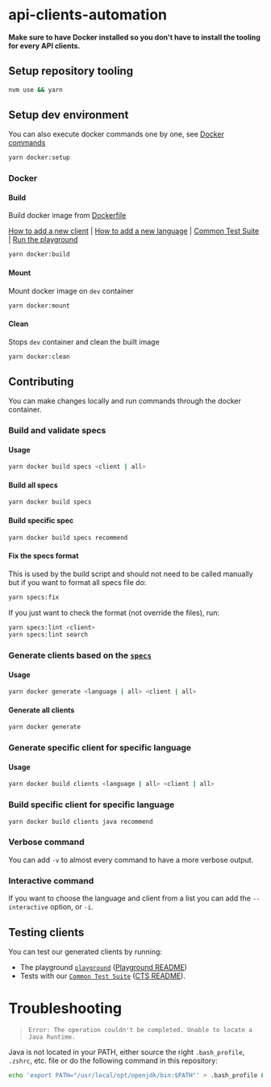 # api-clients-automation

**Make sure to have Docker installed so you don't have to install the tooling for every API clients.**

## Setup repository tooling

```bash
nvm use && yarn
```

## Setup dev environment

You can also execute docker commands one by one, see [Docker commands](#docker)

```bash
yarn docker:setup
```

### Docker

#### Build

Build docker image from [Dockerfile](./Dockerfile)

[How to add a new client](./docs/addNewClient.md) | [How to add a new language](./docs/addNewLanguage.md) | [Common Test Suite](./docs/CTS.md) | [Run the playground](./docs/playground.md)

```bash
yarn docker:build
```

#### Mount

Mount docker image on `dev` container

```bash
yarn docker:mount
```

#### Clean

Stops `dev` container and clean the built image

```bash
yarn docker:clean
```

## Contributing

You can make changes locally and run commands through the docker container.

### Build and validate specs

#### Usage

```bash
yarn docker build specs <client | all>
```

#### Build all specs

```bash
yarn docker build specs
```

#### Build specific spec

```bash
yarn docker build specs recommend
```

#### Fix the specs format

This is used by the build script and should not need to be called manually but if you want to format all specs file do:

```bash
yarn specs:fix
```

If you just want to check the format (not override the files), run:

```bash
yarn specs:lint <client>
yarn specs:lint search
```

### Generate clients based on the [`specs`](./specs/)

#### Usage

```bash
yarn docker generate <language | all> <client | all>
```

#### Generate all clients

```bash
yarn docker generate
```

### Generate specific client for specific language

#### Usage

```bash
yarn docker build clients <language | all> <client | all>
```

### Build specific client for specific language

```bash
yarn docker build clients java recommend
```

### Verbose command

You can add `-v` to almost every command to have a more verbose output.

### Interactive command

If you want to choose the language and client from a list you can add the `--interactive` option, or `-i`.

## Testing clients

You can test our generated clients by running:

- The playground [`playground`](./playground) ([Playground README](./docs/playground.md))
- Tests with our [`Common Test Suite`](./tests/) ([CTS README](./docs/CTS.md)).

# Troubleshooting

> `Error: The operation couldn't be completed. Unable to locate a Java Runtime.`

Java is not located in your PATH, either source the right `.bash_profile`, `.zshrc`, etc. file or do the following command in this repository:

```bash
echo 'export PATH="/usr/local/opt/openjdk/bin:$PATH"' > .bash_profile && source .bash_profile
```
